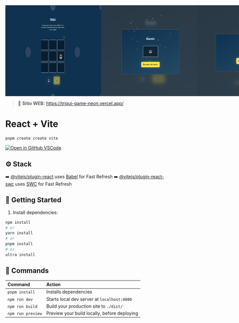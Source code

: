 <div style="display: flex;">
  <img src="/src/assets/Home.png" alt="Home" style="width:300px;">
  <img src="/src/assets/Winner.png" alt="Winner" style="width: 300px;">
  <img src="/src/assets/Empate.png" alt="Empate" style="width: 300px;">
  <img src="/src/assets/SEO.png" alt="Empate" style="width: 300px;">
</div>


> 🔗 **Sitio WEB:** https://triqui-game-neon.vercel.app/

# React + Vite  

```
pnpm create create vite
```

[![Open in GitHub VSCode](https://github.com/codespaces/badge.svg)](https://vscode.dev/github/branfon1/triqui-game)

## ⚙️ Stack

➡️ [@vitejs/plugin-react](https://github.com/vitejs/vite-plugin-react/blob/main/packages/plugin-react/README.md) uses [Babel](https://babeljs.io/) for Fast Refresh
➡️ [@vitejs/plugin-react-swc](https://github.com/vitejs/vite-plugin-react-swc) uses [SWC](https://swc.rs/) for Fast Refresh

## 🚀 Getting Started

1. Install dependencies:

```bash
npm install
# or
yarn install
# or
pnpm install
# or
ultra install
```

## 🧞 Commands

| Command                   | Action                                           |
| :------------------------ | :----------------------------------------------- |
| `pnpm install`            | Installs dependencies                            |
| `npm run dev`             | Starts local dev server at `localhost:4000`      |
| `npm run build`           | Build your production site to `./dist/`          |
| `npm run preview`         | Preview your build locally, before deploying     |